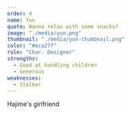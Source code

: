 ```yaml
---
order: 4
name: Yun
quote: Wanna relax with some snacks?
image: "./media/yun.png"
thumbnail: "./media/yun-thumbnail.png"
color: "#eca27f"
role: "Char. Designer"
strengths:
  - Good at handling children
  - Generous
weaknesses:
  - Stalker
---
```


Hajime's girlfriend
